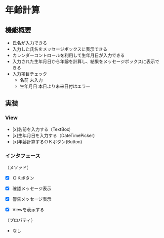 ﻿# 年齢計算

## 機能概要

- 氏名が入力できる
- 入力した氏名をメッセージボックスに表示できる
- カレンダーコントロールを利用して生年月日が入力できる
- 入力された生年月日から年齢を計算し、結果をメッセージボックスに表示できる
- 入力項目チェック
  - 名前 未入力
  - 生年月日 本日より未来日付はエラー

## 実装

### View
- [x]名前を入力する（TextBox)
- [x]生年月日を入力する（DateTimePicker)
- [x]年齢計算するＯＫボタン(Button)

### インタフェース
（メソッド）
- [x] ＯＫボタン

- [x] 確認メッセージ表示
- [x] 警告メッセージ表示
- [x] Viewを表示する

（プロパティ）
- なし

